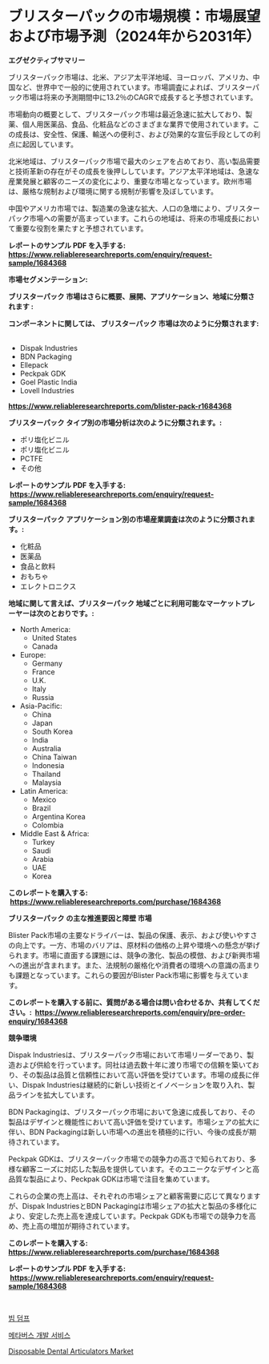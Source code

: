<p><h1>ブリスターパックの市場規模：市場展望および市場予測（2024年から2031年）</h1></p><p><strong>エグゼクティブサマリー</strong></p>
<p><p>ブリスターパック市場は、北米、アジア太平洋地域、ヨーロッパ、アメリカ、中国など、世界中で一般的に使用されています。市場調査によれば、ブリスターパック市場は将来の予測期間中に13.2％のCAGRで成長すると予想されています。</p><p>市場動向の概要として、ブリスターパック市場は最近急速に拡大しており、製薬、個人用医薬品、食品、化粧品などのさまざまな業界で使用されています。この成長は、安全性、保護、輸送への便利さ、および効果的な宣伝手段としての利点に起因しています。</p><p>北米地域は、ブリスターパック市場で最大のシェアを占めており、高い製品需要と技術革新の存在がその成長を後押ししています。アジア太平洋地域は、急速な産業発展と顧客のニーズの変化により、重要な市場となっています。欧州市場は、厳格な規制および環境に関する規制が影響を及ぼしています。</p><p>中国やアメリカ市場では、製造業の急速な拡大、人口の急増により、ブリスターパック市場への需要が高まっています。これらの地域は、将来の市場成長において重要な役割を果たすと予想されています。</p></p>
<p><strong>レポートのサンプル PDF を入手する: <a href="https://www.reliableresearchreports.com/enquiry/request-sample/1684368">https://www.reliableresearchreports.com/enquiry/request-sample/1684368</a></strong></p>
<p><strong>市場セグメンテーション:</strong></p>
<p><strong> ブリスターパック 市場はさらに概要、展開、アプリケーション、地域に分類されます :</strong></p>
<p><strong>コンポーネントに関しては、 ブリスターパック 市場は次のように分類されます: &nbsp;</strong></p>
<p><ul><li>Dispak Industries</li><li>BDN Packaging</li><li>Ellepack</li><li>Peckpak GDK</li><li>Goel Plastic India</li><li>Lovell Industries</li></ul></p>
<p><strong><a href="https://www.reliableresearchreports.com/blister-pack-r1684368">https://www.reliableresearchreports.com/blister-pack-r1684368</a></strong></p>
<p><strong> ブリスターパック タイプ別の市場分析は次のように分類されます。:</strong></p>
<p><ul><li>ポリ塩化ビニル</li><li>ポリ塩化ビニル</li><li>PCTFE</li><li>その他</li></ul></p>
<p><strong>レポートのサンプル PDF を入手する: &nbsp;<a href="https://www.reliableresearchreports.com/enquiry/request-sample/1684368">https://www.reliableresearchreports.com/enquiry/request-sample/1684368</a></strong></p>
<p><strong> ブリスターパック アプリケーション別の市場産業調査は次のように分類されます。:</strong></p>
<p><ul><li>化粧品</li><li>医薬品</li><li>食品と飲料</li><li>おもちゃ</li><li>エレクトロニクス</li></ul></p>
<p><strong>地域に関して言えば、ブリスターパック 地域ごとに利用可能なマーケットプレーヤーは次のとおりです。:</strong></p>
<p><ul>
    <li>
        North America:
        <ul>
            <li>United States</li>
            <li>Canada</li>
        </ul>
    </li>
    <li>
        Europe:
        <ul>
            <li>Germany</li>
            <li>France</li>
            <li>U.K.</li>
            <li>Italy</li>
            <li>Russia</li>
        </ul>
    </li>
    <li>
        Asia-Pacific:
        <ul>
            <li>China</li>
            <li>Japan</li>
            <li>South Korea</li>
            <li>India</li>
            <li>Australia</li>
            <li>China Taiwan</li>
            <li>Indonesia</li>
            <li>Thailand</li>
            <li>Malaysia</li>
        </ul>
    </li>
    <li>
        Latin America:
        <ul>
            <li>Mexico</li>
            <li>Brazil</li>
            <li>Argentina Korea</li>
            <li>Colombia</li>
        </ul>
    </li>
    <li>
        Middle East & Africa:
        <ul>
            <li>Turkey</li>
            <li>Saudi</li>
            <li>Arabia</li>
            <li>UAE</li>
            <li>Korea</li>
        </ul>
    </li>
    </ul></p>
<p><strong>このレポートを購入する: &nbsp;<a href="https://www.reliableresearchreports.com/purchase/1684368">https://www.reliableresearchreports.com/purchase/1684368</a></strong></p>
<p><strong>ブリスターパック の主な推進要因と障壁 市場</strong></p>
<p><p>Blister Pack市場の主要なドライバーは、製品の保護、表示、および使いやすさの向上です。一方、市場のバリアは、原材料の価格の上昇や環境への懸念が挙げられます。市場に直面する課題には、競争の激化、製品の模倣、および新興市場への進出が含まれます。また、法規制の厳格化や消費者の環境への意識の高まりも課題となっています。これらの要因がBlister Pack市場に影響を与えています。</p></p>
<p><strong>このレポートを購入する前に、質問がある場合は問い合わせるか、共有してください。:&nbsp; <a href="https://www.reliableresearchreports.com/enquiry/pre-order-enquiry/1684368">https://www.reliableresearchreports.com/enquiry/pre-order-enquiry/1684368</a></strong></p>
<p><strong>競争環境</strong></p>
<p><p>Dispak Industriesは、ブリスターパック市場において市場リーダーであり、製造および供給を行っています。同社は過去数十年に渡り市場での信頼を築いており、その製品は品質と信頼性において高い評価を受けています。市場の成長に伴い、Dispak Industriesは継続的に新しい技術とイノベーションを取り入れ、製品ラインを拡大しています。</p><p>BDN Packagingは、ブリスターパック市場において急速に成長しており、その製品はデザインと機能性において高い評価を受けています。市場シェアの拡大に伴い、BDN Packagingは新しい市場への進出を積極的に行い、今後の成長が期待されています。</p><p>Peckpak GDKは、ブリスターパック市場での競争力の高さで知られており、多様な顧客ニーズに対応した製品を提供しています。そのユニークなデザインと高品質な製品により、Peckpak GDKは市場で注目を集めています。</p><p>これらの企業の売上高は、それぞれの市場シェアと顧客需要に応じて異なりますが、Dispak IndustriesとBDN Packagingは市場シェアの拡大と製品の多様化により、安定した売上高を達成しています。Peckpak GDKも市場での競争力を高め、売上高の増加が期待されています。</p></p>
<p><strong>このレポートを購入する: &nbsp; <a href="https://www.reliableresearchreports.com/purchase/1684368">https://www.reliableresearchreports.com/purchase/1684368</a></strong></p>
<p><strong>レポートのサンプル PDF を入手する: &nbsp;<a href="https://www.reliableresearchreports.com/enquiry/request-sample/1684368">https://www.reliableresearchreports.com/enquiry/request-sample/1684368</a></strong><strong></strong></p>
<p>&nbsp;</p>
<p><p><a href="https://medium.com/@chickenlegs8687/%EB%B9%94-%EB%8D%A4%ED%94%84-%EC%8B%9C%EC%9E%A5-%EC%9C%A0%ED%98%95-%EC%9D%91%EC%9A%A9-%EB%B0%8F-%EC%A7%80%EB%A6%AC%EB%B3%84-%EC%A2%85%ED%95%A9-%ED%8F%89%EA%B0%80-6d35d0d530ed">빔 덤프</a></p><p><a href="https://medium.com/@marcpascual04/%EB%A9%94%ED%83%80%EB%B2%84%EC%8A%A4-%EA%B0%9C%EB%B0%9C-%EC%84%9C%EB%B9%84%EC%8A%A4-%EC%8B%9C%EC%9E%A5-%EA%B2%BD%EC%9F%81-%EB%B6%84%EC%84%9D-%EC%8B%9C%EC%9E%A5-%ED%8A%B8%EB%A0%8C%EB%93%9C-%EB%B0%8F-2031%EB%85%84%EA%B9%8C%EC%A7%80%EC%9D%98-%EC%98%88%EC%B8%A1-ee59d784ed9c">메타버스 개발 서비스</a></p><p><a href="https://sulfuric-clavicle-d39.notion.site/Disposable-Dental-Articulators-Market-Competitive-Analysis-Market-Trends-and-Forecast-to-2031-d521255c70724a6ca921ac39f263b1f4">Disposable Dental Articulators Market</a></p></p>